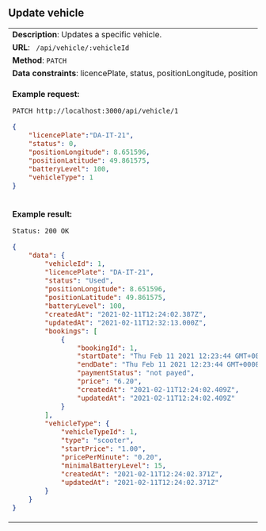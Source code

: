 ## Update vehicle

<table>
    <tr><td> <b>Description</b>: Updates a specific vehicle. </td></tr>
    <tr><td> <b>URL</b>: <code> /api/vehicle/:vehicleId </code> </td></tr>
    <tr><td> <b>Method</b>: <code>PATCH</code> </td></tr>
    <tr><td> <b>Data constraints</b>: licencePlate, status, positionLongitude, positionLatitude, batteryLevel, vehicleType. </td></tr>
<tr><td>

**Example request:**

 `PATCH http://localhost:3000/api/vehicle/1`

``` json
{
    "licencePlate":"DA-IT-21",
    "status": 0,
    "positionLongitude": 8.651596,
    "positionLatitude": 49.861575,
    "batteryLevel": 100,
    "vehicleType": 1
}
```

</td></tr>
<tr><td>

**Example result:**

 `Status: 200 OK`

``` json
{
    "data": {
        "vehicleId": 1,
        "licencePlate": "DA-IT-21",
        "status": "Used",
        "positionLongitude": 8.651596,
        "positionLatitude": 49.861575,
        "batteryLevel": 100,
        "createdAt": "2021-02-11T12:24:02.387Z",
        "updatedAt": "2021-02-11T12:32:13.000Z",
        "bookings": [
            {
                "bookingId": 1,
                "startDate": "Thu Feb 11 2021 12:23:44 GMT+0000 (Coordinated Universal Time)",
                "endDate": "Thu Feb 11 2021 12:23:44 GMT+0000 (Coordinated Universal Time)",
                "paymentStatus": "not payed",
                "price": "6.20",
                "createdAt": "2021-02-11T12:24:02.409Z",
                "updatedAt": "2021-02-11T12:24:02.409Z"
            }
        ],
        "vehicleType": {
            "vehicleTypeId": 1,
            "type": "scooter",
            "startPrice": "1.00",
            "pricePerMinute": "0.20",
            "minimalBatteryLevel": 15,
            "createdAt": "2021-02-11T12:24:02.371Z",
            "updatedAt": "2021-02-11T12:24:02.371Z"
        }
    }
}
```

</td></tr>
</table>
